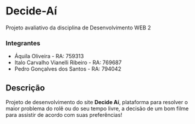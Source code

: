 # Decide-Aí

Projeto avaliativo da disciplina de Desenvolvimento WEB 2

### Integrantes

* Áquila Oliveira - RA: 759313
* Italo Carvalho Vianelli Ribeiro - RA: 769687
* Pedro Gonçalves dos Santos - RA: 794042

## Descrição

Projeto de desenvolvimento do site **Decide Aí**, plataforma para resolver o maior problema do rolê ou do seu tempo livre, a decisão de um bom filme para assistir de acordo com suas preferências!
